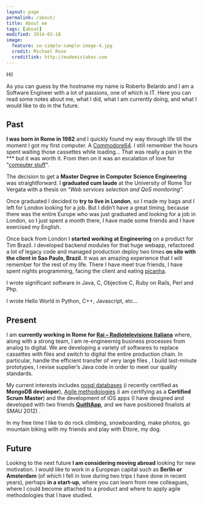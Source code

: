 ```yaml
---
layout: page
permalink: /about/
title: About me
tags: [about]
modified: 2014-03-18
image:
  feature: so-simple-sample-image-4.jpg
  credit: Michael Rose
  creditlink: http://mademistakes.com
---
```


Hi! 

As you can guess by the hostname my name is Roberto Belardo and I am a Software Engineer with a lot of passions, one of which is IT. Here you can read some notes about me, what I did, what I am currently doing, and what I would like to do in the future.

## Past

**I was born in Rome in 1982** and I quickly found my way through life till the moment I got my first computer. A [Commodore64](https://www.google.it/search?q=commodore+64&newwindow=1&espv=210&es_sm=119&source=lnms&tbm=isch&sa=X&ei=C2-LUsz0DqbH7AabnICoBA&ved=0CAkQ_AUoAQ&biw=1412&bih=1079). I still remember the hours spent waiting those cassettes while loading… That was really a pain in the *** but it was worth it. From then on it was an escalation of love for "[computer stuff](https://www.google.it/search?q=it+crowd&newwindow=1&espv=210&es_sm=119&source=lnms&tbm=isch&sa=X&ei=Jm-LUvrpNKTm7AbWioBI&ved=0CAkQ_AUoAQ&biw=1412&bih=1079)".

The decision to get a **Master Degree in Computer Science Engineering** was straightforward. I **graduated cum laude** at the University of Rome Tor Vergata with a thesis on “*Web services selection and QoS monitoring*“.

Once graduated I decided to **try to live in London**, so I made my bags and I left for London looking for a job. But I didn’t have a great timing, because there was the entire Europe who was just graduated and looking for a job in London, so I just spent a month there, I have made some friends and I have exercised my English.

Once back from London I **started working at Engineering** on a product for Tim Brazil. I developed backend modules for that huge webapp, refactored a lot of legacy code and managed production deploy two times **on site with the client in Sao Paulo, Brazil**. It was an amazing experience that I will remember for the rest of my life. There I have meet true friends, I have spent nights programming, facing the client and eating [picanha](https://www.google.it/search?q=picanha&newwindow=1&espv=210&es_sm=119&source=lnms&tbm=isch&sa=X&ei=bm-LUsjFL-qN7AbrxYDIDQ&sqi=2&ved=0CAcQ_AUoAQ&biw=1412&bih=1079).

I wrote significant software in Java, C, Objective C, Ruby on Rails, Perl and Php.

I wrote Hello World in Python, C++, Javascript, etc…

## Present

I am **currently working in Rome for [Rai – Radiotelevisione Italiana](http://www.rai.it/)** where, along with a strong team, I am re-engineernig business processes from analog to digital. We are developing a variety of softwares to replace cassettes with files and switch to digital the entire production chain. In particular, handle the efficient transfer of very large files , I build last-minute prototypes, I revise supplier’s Java code in order to meet our quality standards.

My current interests includes [nosql databases](https://speakerdeck.com/backslash451/introduction-to-mongodb) (i recently certified as **MongoDB developer**), [Agile methodologies](https://speakerdeck.com/backslash451/embrace-the-change) (i am certifying as a **Certified Scrum Master**)  and the development of iOS apps (I have designed and developed with two friends **[QuitItApp](https://itunes.apple.com/app/quit-it-app/id534209153?mt=8)**, and we have positioned finalists at SMAU 2012) .

In my free time I like to do rock climbing, snowboarding, make photos, go mountain biking with my friends and play with Ettore, my dog.

## Future

Looking to the next future **I am considering moving abroad** looking for new motivation. I would like to work in a European capital such as **Berlin or Amsterdam** (of which I fell in love during two trips I have done in recent years), perhaps **in a start-up**, where you can learn from new colleagues, where I could become attached to a product and where to apply agile methodologies that I have studied.